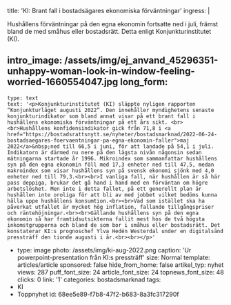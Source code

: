 title: 'KI: Brant fall i bostadsägares ekonomiska förväntningar'
ingress: |
  <p>Hushållens förväntningar på den egna ekonomin fortsatte ned i juli, främst bland de med småhus eller bostadsrätt. Detta enligt Konjunkturinstitutet (KI).
  </p>
  
intro_image: /assets/img/ej_anvand_45296351-unhappy-woman-look-in-window-feeling-worried-1660554047.jpg
long_form:
  -
    type: text
    text: '<p>Konjunkturinstitutet (KI) släppte nyligen rapporten “Konjunkturläget augusti 2022”. Den innehåller myndighetens senaste konjunkturindikator som bland annat visar på ett brant fall i hushållens ekonomiska förväntningar på ett års sikt. <br><br>Hushållens konfidensindikator gick från 71,8 i <a href="https://bostadsrattsnytt.se/nyheter/bostadsmarknad/2022-06-24-bostadsaegares-foervaentningar-pa-egna-ekonomin-faller">maj 2022</a>&nbsp;ned till 66,5 i juni, för att landade på 54,1 i juli. Indikatorn är därmed nu nere på den lägsta nivån någonsin sedan mätningarna startade år 1996. Mikroindex som sammanfattar hushållens syn på den egna ekonomin föll med 17,3 enheter ned till 47,5, medan makroindex som visar hushållens syn på svensk ekonomi sjönk med 4,0 enheter ned till 79,3.<br><br>I vanliga fall, när hushållen är så här pass deppiga, brukar det gå hand i hand med en förväntan om högre arbetslöshet. Men inte i detta fallet, på ett generellt plan är hushållen inte oroliga för att bli av med jobbet vilket bedöms kunna hålla uppe hushållens konsumtion.<br><br>Vad som istället ska ha påverkat utfallet är mycket hög inflation, fallande tillgångspriser och räntehöjningar.<br><br>Gällande hushållens syn på den egna ekonomin så har framtidsutsikterna fallit mest hos de två högsta inkomstgrupperna och bland de som bor i småhus eller bostadsrätt. Det konstaterar KI:s prognoschef Ylva Hedén Westerdal under en digitalsänd pressträff den tionde augusti i år.<br><br></p>'
  -
    type: image
    photo: /assets/img/ki-aug-2022.png
    caption: 'Ur powerpoint-presentation från KI:s pressträff'
    size: Normal
template: articles/article
sponsored: false
hide_from_home: false
artikel_typ: nyhet
views: 287
puff_font_size: 24
article_font_size: 24
topnews_font_size: 48
clicks: 0
link: '1'
categories: bostadsmarknad
tags:
  - KI
  - Toppnyhet
id: 68ee5e89-f7b8-47f2-b683-8a3fc317290f
